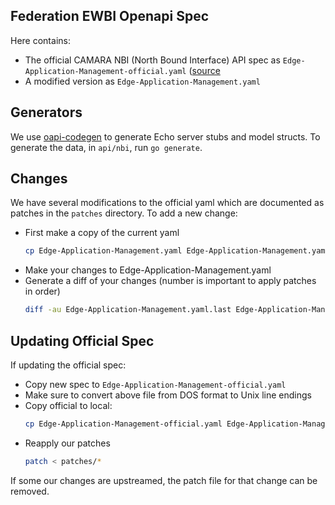 ## Federation EWBI Openapi Spec

Here contains:

- The official CAMARA NBI (North Bound Interface) API spec as `Edge-Application-Management-official.yaml` ([source](https://github.com/camaraproject/EdgeCloud/tree/main/code/API_definitions)
- A modified version as `Edge-Application-Management.yaml`

## Generators

We use [oapi-codegen](https://github.com/deepmap/oapi-codegen) to generate Echo server stubs and model structs. To generate the data, in `api/nbi`, run `go generate`.

## Changes

We have several modifications to the official yaml which are documented as patches in the `patches` directory. To add a new change:

- First make a copy of the current yaml
  ```bash
  cp Edge-Application-Management.yaml Edge-Application-Management.yaml.last
  ```
- Make your changes to Edge-Application-Management.yaml
- Generate a diff of your changes (number is important to apply patches in order)
  ```bash
  diff -au Edge-Application-Management.yaml.last Edge-Application-Management.yaml > patches/##-my-change-desc.patch
  ```

## Updating Official Spec

If updating the official spec:

- Copy new spec to `Edge-Application-Management-official.yaml`
- Make sure to convert above file from DOS format to Unix line endings
- Copy official to local:
  ```bash
  cp Edge-Application-Management-official.yaml Edge-Application-Management.yaml
  ```
- Reapply our patches
  ```bash
  patch < patches/*
  ```

If some our changes are upstreamed, the patch file for that change
can be removed.

